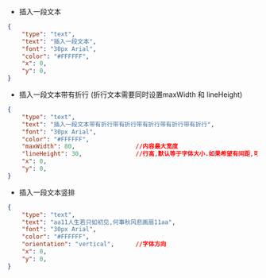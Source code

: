 - 插入一段文本 
```json
{
    "type": "text",
    "text": "插入一段文本",
    "font": "30px Arial",
    "color": "#FFFFFF",
    "x": 0,
    "y": 0,
}
```

- 插入一段文本带有折行 (折行文本需要同时设置maxWidth 和 lineHeight)
```json
{
    "type": "text",
    "text": "插入一段文本带有折行带有折行带有折行带有折行带有折行",
    "font": "30px Arial",
    "color": "#FFFFFF",
    "maxWidth": 80,                 //内容最大宽度
    "lineHeight": 30,               //行高,默认等于字体大小.如果希望有间距,可自行设置
    "x": 0,
    "y": 0,
}
```

- 插入一段文本竖排
```json
{
    "type": "text",
    "text": "aa11人生若只如初见,何事秋风悲画扇11aa",
    "font": "30px Arial",
    "color": "#FFFFFF",
    "orientation": "vertical",      //字体方向
    "x": 0,
    "y": 0,
}
```